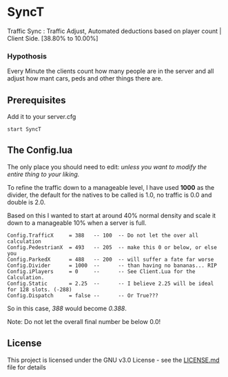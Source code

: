 # SyncT
Traffic Sync : Traffic Adjust, Automated deductions based on player count | Client Side. [38.80% to 10.00%]


### Hypothosis

Every Minute the clients count how many people are in the server and all adjust how mant cars, peds and other things there are.

## Prerequisites

Add it to your server.cfg

```
start SyncT
```

## The Config.lua

The only place you should need to edit: *unless you want to modify the entire thing to your liking.*

To refine the traffic down to a manageable level, I have used **1000** as the divider, the default for the natives to be called is 1.0, no traffic is 0.0 and double is 2.0.

Based on this I wanted to start at around 40% normal density and scale it down to a manageable 10% when a server is full.

```
Config.TrafficX     = 388   -- 100  -- Do not let the over all calculation 
Config.PedestrianX  = 493   -- 205  -- make this 0 or below, or else you 
Config.ParkedX      = 488   -- 200  -- will suffer a fate far worse 
Config.Divider      = 1000  --      -- than having no bananas... RIP
Config.iPlayers     = 0     --      -- See Client.Lua for the Calculation.
Config.Static       = 2.25  --      -- I believe 2.25 will be ideal for 128 slots. (-288)
Config.Dispatch     = false --      -- Or True???
```
So in this case, *388* would become *0.388*.

Note: Do not let the overall final number be below 0.0!


## License

This project is licensed under the GNU v3.0 License - see the [LICENSE.md](LICENSE) file for details
